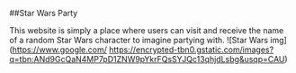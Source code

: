 ##Star Wars Party

This website is simply a place where users can visit and receive the name of a random Star Wars character to imagine partying with.
 ![Star Wars img](https://www.google.com/
https://encrypted-tbn0.gstatic.com/images?q=tbn:ANd9GcQaN4MP7pD1ZNW9pYkrFQsSYJQc13qhjdLsbg&usqp=CAU)